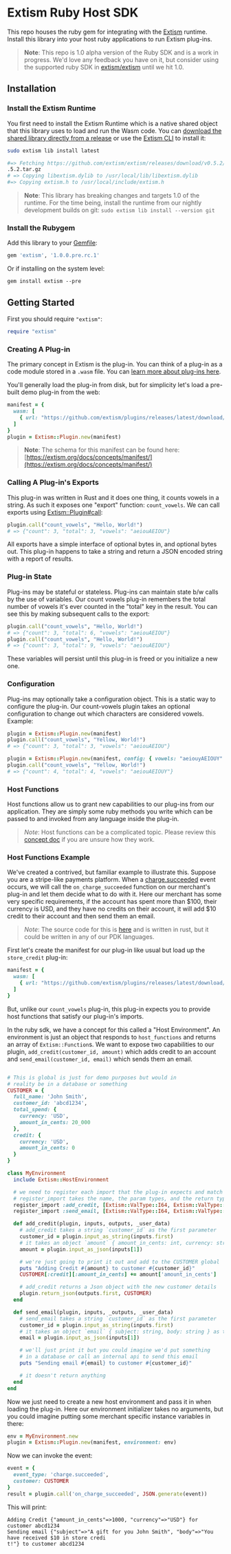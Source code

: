 # Extism Ruby Host SDK

This repo houses the ruby gem for integrating with the [Extism](https://extism.org/) runtime. Install this library into your host ruby applications to run Extism plug-ins.

> **Note**: This repo is 1.0 alpha version of the Ruby SDK and is a work in progress. We'd love any feedback you have on it, but consider using the supported ruby SDK in [extism/extism](https://github.com/extism/extism/tree/main/ruby) until we hit 1.0.

## Installation

### Install the Extism Runtime

You first need to install the Extism Runtime which is a native shared object that this library uses to load and run the Wasm code. You can [download the shared library directly from a release](https://github.com/extism/extism/releases) or use the [Extism CLI](https://github.com/extism/cli) to install it:

```bash
sudo extism lib install latest

#=> Fetching https://github.com/extism/extism/releases/download/v0.5.2/libextism-aarch64-apple-darwin-v0
.5.2.tar.gz
# => Copying libextism.dylib to /usr/local/lib/libextism.dylib
#=> Copying extism.h to /usr/local/include/extism.h
```

> **Note**: This library has breaking changes and targets 1.0 of the runtime. For the time being, install the runtime from our nightly development builds on git: `sudo extism lib install --version git`

### Install the Rubygem

Add this library to your [Gemfile](https://bundler.io/):

```ruby
gem 'extism', '1.0.0.pre.rc.1'
```

Or if installing on the system level:

```
gem install extism --pre
```

## Getting Started

First you should require `"extism"`:

```ruby
require "extism"
```

### Creating A Plug-in

The primary concept in Extism is the plug-in. You can think of a plug-in as a code module stored in a `.wasm` file. You can [learn more about plug-ins here](https://extism.org/concepts/plug-in).

You'll generally load the plug-in from disk, but for simplicity let's load a pre-built demo plug-in from the web:

```ruby
manifest = {
  wasm: [
    { url: "https://github.com/extism/plugins/releases/latest/download/count_vowels.wasm" }
  ]
}
plugin = Extism::Plugin.new(manifest)
```

> **Note**: The schema for this manifest can be found here: [https://extism.org/docs/concepts/manifest/](https://extism.org/docs/concepts/manifest/)

### Calling A Plug-in's Exports

This plug-in was written in Rust and it does one thing, it counts vowels in a string. As such it exposes one "export" function: `count_vowels`. We can call exports using [Extism::Plugin#call](https://extism.github.io/ruby-sdk/Extism/Plugin.html#call-instance_method):

```ruby
plugin.call("count_vowels", "Hello, World!")
# => {"count": 3, "total": 3, "vowels": "aeiouAEIOU"}
```

All exports have a simple interface of optional bytes in, and optional bytes out. This plug-in happens to take a string and return a JSON encoded string with a report of results.

### Plug-in State

Plug-ins may be stateful or stateless. Plug-ins can maintain state b/w calls by the use of variables. Our count vowels plug-in remembers the total number of vowels it's ever counted in the "total" key in the result. You can see this by making subsequent calls to the export:

```ruby
plugin.call("count_vowels", "Hello, World!")
# => {"count": 3, "total": 6, "vowels": "aeiouAEIOU"}
plugin.call("count_vowels", "Hello, World!")
# => {"count": 3, "total": 9, "vowels": "aeiouAEIOU"}
```

These variables will persist until this plug-in is freed or you initialize a new one.

### Configuration

Plug-ins may optionally take a configuration object. This is a static way to configure the plug-in. Our count-vowels plugin takes an optional configuration to change out which characters are considered vowels. Example:

```ruby
plugin = Extism::Plugin.new(manifest)
plugin.call("count_vowels", "Yellow, World!")
# => {"count": 3, "total": 3, "vowels": "aeiouAEIOU"}

plugin = Extism::Plugin.new(manifest, config: { vowels: "aeiouyAEIOUY" })
plugin.call("count_vowels", "Yellow, World!")
# => {"count": 4, "total": 4, "vowels": "aeiouAEIOUY"}
```

### Host Functions

Host functions allow us to grant new capabilities to our plug-ins from our application. They are simply some ruby methods you write which can be passed to and invoked from any language inside the plug-in.

> *Note*: Host functions can be a complicated topic. Please review this [concept doc](https://extism.org/docs/concepts/host-functions) if you are unsure how they work.

### Host Functions Example

We've created a contrived, but familiar example to illustrate this. Suppose you are a stripe-like payments platform.
When a [charge.succeeded](https://stripe.com/docs/api/events/types#event_types-charge.succeeded) event occurs, we will call the `on_charge_succeeded` function on our merchant's plug-in and let them decide what to do with it. Here our merchant has some very specific requirements, if the account has spent more than $100, their currency is USD, and they have no credits on their account, it will add $10 credit to their account and then send them an email.

> *Note*: The source code for this is [here](https://github.com/extism/plugins/blob/main/store_credit/src/lib.rs) and is written in rust, but it could be written in any of our PDK languages.

First let's create the manifest for our plug-in like usual but load up the `store_credit` plug-in:

```ruby
manifest = {
  wasm: [
    { url: "https://github.com/extism/plugins/releases/latest/download/store_credit.wasm" }
  ]
}
```

But, unlike our `count_vowels` plug-in, this plug-in expects you to provide host functions that satisfy our plug-in's imports.

In the ruby sdk, we have a concept for this called a "Host Environment". An environment is just an object that responds to `host_functions` and returns an array of `Extism::Function`s. We want to expose two capabilities to our plugin, `add_credit(customer_id, amount)` which adds credit to an account and `send_email(customer_id, email)` which sends them an email.

```ruby

# This is global is just for demo purposes but would in
# reality be in a database or something
CUSTOMER = {
  full_name: 'John Smith',
  customer_id: 'abcd1234',
  total_spend: {
    currency: 'USD',
    amount_in_cents: 20_000
  },
  credit: {
    currency: 'USD',
    amount_in_cents: 0
  }
}

class MyEnvironment
  include Extism::HostEnvironment

  # we need to register each import that the plug-in expects and match the Wasm signature
  # register_import takes the name, the param types, and the return types
  register_import :add_credit, [Extism::ValType::I64, Extism::ValType::I64], [Extism::ValType::I64]
  register_import :send_email, [Extism::ValType::I64, Extism::ValType::I64], []

  def add_credit(plugin, inputs, outputs, _user_data)
    # add_credit takes a string `customer_id` as the first parameter
    customer_id = plugin.input_as_string(inputs.first)
    # it takes an object `amount` { amount_in_cents: int, currency: string } as the second parameter
    amount = plugin.input_as_json(inputs[1])

    # we're just going to print it out and add to the CUSTOMER global
    puts "Adding Credit #{amount} to customer #{customer_id}"
    CUSTOMER[:credit][:amount_in_cents] += amount['amount_in_cents']

    # add_credit returns a Json object with the new customer details
    plugin.return_json(outputs.first, CUSTOMER)
  end

  def send_email(plugin, inputs, _outputs, _user_data)
    # send_email takes a string `customer_id` as the first parameter
    customer_id = plugin.input_as_string(inputs.first)
    # it takes an object `email` { subject: string, body: string } as the second parameter
    email = plugin.input_as_json(inputs[1])

    # we'll just print it but you could imagine we'd put something 
    # in a database or call an internal api to send this email
    puts "Sending email #{email} to customer #{customer_id}"

    # it doesn't return anything
  end
end
```

Now we just need to create a new host environment and pass it in when loading the plug-in. Here our environment initializer takes no arguments, but you could imagine putting some merchant specific instance variables in there:

```ruby
env = MyEnvironment.new
plugin = Extism::Plugin.new(manifest, environment: env)
```

Now we can invoke the event:

```ruby
event = {
  event_type: 'charge.succeeded',
  customer: CUSTOMER
}
result = plugin.call('on_charge_succeeded', JSON.generate(event))
```

This will print:

```
Adding Credit {"amount_in_cents"=>1000, "currency"=>"USD"} for customer abcd1234
Sending email {"subject"=>"A gift for you John Smith", "body"=>"You have received $10 in store credi
t!"} to customer abcd1234
```
